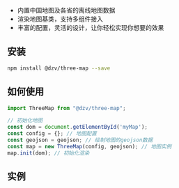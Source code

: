 - 内置中国地图及各省的离线地图数据
- 渲染地图基类，支持多组件接入
- 丰富的配置，灵活的设计，让你轻松实现你想要的效果

## 安装
```bash
npm install @dzv/three-map --save
```

## 如何使用
```jsx
import ThreeMap from "@dzv/three-map";

// 初始化地图
const dom = document.getElementById('myMap');
const config = {}; // 地图配置
const geojson = geojson; // 绘制地图的geojson数据
const map = new ThreeMap(config, geojson); // 地图实例
map.init(dom); // 初始化渲染

```

## 实例
